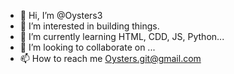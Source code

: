 - 👋 Hi, I’m @Oysters3
- 👀 I’m interested in building things.
- 🌱 I’m currently learning HTML, CDD, JS, Python...
- 💞️ I’m looking to collaborate on ...
- 📫 How to reach me Oysters.git@gmail.com

<!---
Oysters3/Oysters3 is a ✨ special ✨ repository because its `README.md` (this file) appears on your GitHub profile.
You can click the Preview link to take a look at your changes.
--->
